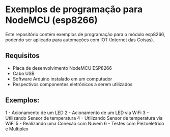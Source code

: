 Exemplos de programação para NodeMCU (esp8266)
===================================================

Este repositório contém exemplos de programação para o módulo esp8266, podendo ser aplicado para automações com IOT (Internet das Coisas).

## Requisitos

* Placa de desenvolvimento NodeMCU ESP8266
* Cabo USB
* Software Arduino instalado em um computador
* Respectivos componentes eletrônicos a serem utilizados

## Exemplos:
   1 - Acionamento de um LED
   2 - Acionamento de um LED via WiFi
   3 - Utilizando Sensor de temperatura
   4 - Utilizando Sensor de temperatura via WiFi
   5 - Realizando uma Conexão com Nuvem
   6 - Testes com Piezoeletrico e Multiplex